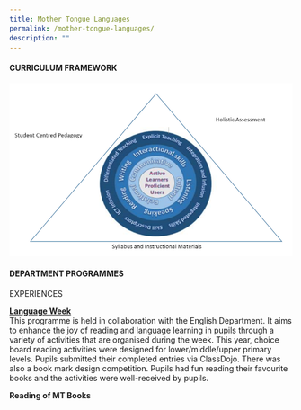 ```yaml
---
title: Mother Tongue Languages
permalink: /mother-tongue-languages/
description: ""
---
```

<h4>CURRICULUM FRAMEWORK</h4>
<img src="/images/mt1.png">
<h4>DEPARTMENT PROGRAMMES</h4>
<p>EXPERIENCES</p>
<p><strong><u>Language Week</u><br /></strong>This programme is held in collaboration with the English Department. It aims to enhance the joy of reading and language learning in pupils through a variety of activities that are organised during the week. This year, choice board reading activities were designed for lower/middle/upper primary levels. Pupils submitted their completed entries via ClassDojo. There was also a book mark design competition. Pupils had fun reading their favourite books and the activities were well-received by pupils.</p>
<p><strong>Reading of MT Books</strong></p>
